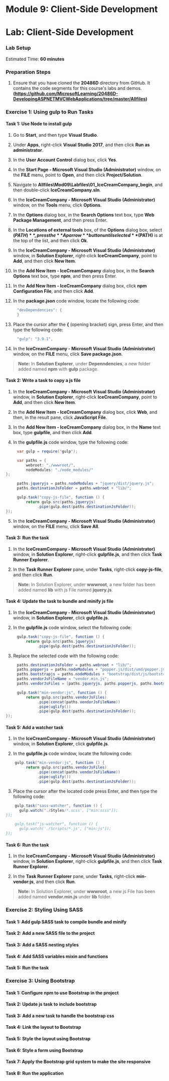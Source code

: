 # Module 9: Client-Side Development

# Lab: Client-Side Development

### Lab Setup

Estimated Time: **60 minutes**

### Preparation Steps

1. Ensure that you have cloned the **20486D** directory from GitHub. It contains the code segments for this course's labs and demos. 
**(https://github.com/MicrosoftLearning/20486D-DevelopingASPNETMVCWebApplications/tree/master/Allfiles)**

### Exercise 1: Using gulp to Run Tasks 

#### Task 1: Use Node to install gulp

1. Go to **Start**, and then type **Visual Studio**.

2. Under **Apps**, right-click **Visual Studio 2017**, and then click **Run as administrator**.

3. In the **User Account Control** dialog box, click **Yes**.

4. In the **Start Page - Microsoft Visual Studio (Administrator)** window, on the **FILE** menu, point to **Open**, and then click **Project/Solution**.

5. Navigate to **Allfiles\Mod09\Labfiles\01_IceCreamCompany_begin**, and then double-click **IceCreamCompany.sln**.

6. In the **IceCreamCompany - Microsoft Visual Studio (Administrator)** window, on the **Tools** menu, click **Options**.

7. In the **Options** dialog box, in the **Search Options** text box, type **Web Package Management**, and then press Enter.

8. In the **Locations of external tools** box, of the **Options** dialog box, select **$(PATH)**, press the **Ap arrow** button until  selected **$(PATH)** is at the top of the list, and then click **Ok**.

9. In the **IceCreamCompany - Microsoft Visual Studio (Administrator)** window, in **Solution Explorer**, right-click **IceCreamCompany**, point to **Add**, and then click **New Item**.

10. In the **Add New Item - IceCreamCompany** dialog box, in the **Search Options** text box, type **npm**, and then press Enter.

11. In the **Add New Item - IceCreamCompany** dialog box, click **npm Configuration File**, and then click **Add**.

12. In the **package.json** code window, locate the following code:
  ```cs
       "devDependencies": {
       }
```
13. Place the cursor after the **{** (opening bracket) sign, press Enter, and then type the following code:
  ```cs
       "gulp": "3.9.1",
```
14. In the **IceCreamCompany - Microsoft Visual Studio (Administrator)** window, on the **FILE** menu, click **Save package.json**.

>**Note:** In **Solution Explorer**, under **Depenndencies**, a new folder added named **npm** with **gulp** package.

#### Task 2: Write a task to copy a js file

1. In the **IceCreamCompany - Microsoft Visual Studio (Administrator)** window, in **Solution Explorer**, right-click **IceCreamCompany**, point to **Add**, and then click **New Item**.

2. In the **Add New Item - IceCreamCompany** dialog box, click **Web**, and then, in the result pane, click **JavaScript File**.

3. In the **Add New Item - IceCreamCompany** dialog box, in the **Name** text box, type **gulpfile**, and then click **Add**.

4. In the **gulpfile.js** code window, type the following code:
  ```cs
       var gulp = require('gulp');

       var paths = {
           webroot: "./wwwroot/",
           nodeModules: "./node_modules/"
};

       paths.jqueryjs = paths.nodeModules + "jquery/dist/jquery.js";
       paths.destinationJsFolder = paths.webroot + "lib/";

       gulp.task("copy-js-file", function () {
           return gulp.src(paths.jqueryjs)
                .pipe(gulp.dest(paths.destinationJsFolder));
});
```
5. In the **IceCreamCompany - Microsoft Visual Studio (Administrator)** window, on the **FILE** menu, click **Save All**.

#### Task 3: Run the task

1. In the **IceCreamCompany - Microsoft Visual Studio (Administrator)** window, in **Solution Explorer**, right-click **gulpfile.js**, and then click **Task Runner Explorer**.

2. In the **Task Runner Explorer** pane, under **Tasks**, right-click **copy-js-file**, and then click **Run**.

>**Note:** In Solution Explorer, under **wwwroot**, a new folder has been added named **lib** with js File named **jquery.js**.

#### Task 4: Update the task to bundle and minify js file

1. In the **IceCreamCompany - Microsoft Visual Studio (Administrator)** window, in **Solution Explorer**,  click **gulpfile.js**.

2. In the **gulpfile.js** code window, select the following code: 
  ```cs
       gulp.task("copy-js-file", function () {
           return gulp.src(paths.jqueryjs)
                .pipe(gulp.dest(paths.destinationJsFolder));
```
3. Replace the selected code with the following code:
  ```cs
       paths.destinationJsFolder = paths.webroot + "lib/";
       paths.popperjs = paths.nodeModules + "popper.js/dist/umd/popper.js";
       paths.bootstrapjs = paths.nodeModules + "bootstrap/dist/js/bootstrap.js";
       paths.vendorJsFileName = "vendor.min.js";
       paths.vendorJsFiles = [paths.jqueryjs, paths.popperjs, paths.bootstrapjs];

       gulp.task("min-vendor:js", function () {
           return gulp.src(paths.vendorJsFiles)
                .pipe(concat(paths.vendorJsFileName))
                .pipe(uglify())
                .pipe(gulp.dest(paths.destinationJsFolder));
});
```

#### Task 5: Add a watcher task

1. In the **IceCreamCompany - Microsoft Visual Studio (Administrator)** window, in **Solution Explorer**,  click **gulpfile.js**.

2. In the **gulpfile.js** code window, locate the following code: 
  ```cs
      gulp.task("min-vendor:js", function () {
           return gulp.src(paths.vendorJsFiles)
                .pipe(concat(paths.vendorJsFileName))
                .pipe(uglify())
                .pipe(gulp.dest(paths.destinationJsFolder));
```
3. Place the cursor after the located code press Enter, and then type the following code: 
  ```cs
      gulp.task("sass-watcher", function () {
        gulp.watch('./Styles/*.scss', ["min:scss"]);
});

      gulp.task("js-watcher", function () {
        gulp.watch('./Scripts/*.js', ["min:js"]);
});
```

#### Task 6: Run the task

1. In the **IceCreamCompany - Microsoft Visual Studio (Administrator)** window, in **Solution Explorer**, right-click **gulpfile.js**, and then click **Task Runner Explorer**.

2. In the **Task Runner Explorer** pane, under **Tasks**, right-click **min-vendor:js**, and then click **Run**.

>**Note:** In Solution Explorer, under **wwwroot**, a new js File has been added named **vendor.min.js** under **lib** folder.

### Exercise 2: Styling Using SASS 

#### Task 1: Add gulp SASS task to compile bundle and minify 

#### Task 2: Add a new SASS file to the project

#### Task 3: Add a SASS nesting styles

#### Task 4: Add SASS variables mixin and functions

#### Task 5: Run the task




### Exercise 3: Using Bootstrap

#### Task 1: Configure npm to use Bootstrap in the project

#### Task 2: Update js task to include bootstrap 

#### Task 3: Add a new task to handle the bootstrap css

#### Task 4: Link the layout to Bootstrap

#### Task 5: Style the layout using Bootstrap

#### Task 6: Style a form using Bootstrap

#### Task 7: Apply the Bootstrap grid system to make the site responsive

#### Task 8: Run the application